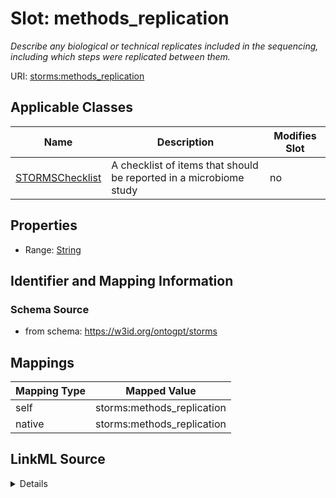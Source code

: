 

# Slot: methods_replication


_Describe any biological or technical replicates included in the sequencing, including which steps were replicated between them._



URI: [storms:methods_replication](http://w3id.org/ontogpt/storms/methods_replication)



<!-- no inheritance hierarchy -->





## Applicable Classes

| Name | Description | Modifies Slot |
| --- | --- | --- |
| [STORMSChecklist](STORMSChecklist.md) | A checklist of items that should be reported in a microbiome study |  no  |







## Properties

* Range: [String](String.md)





## Identifier and Mapping Information







### Schema Source


* from schema: https://w3id.org/ontogpt/storms




## Mappings

| Mapping Type | Mapped Value |
| ---  | ---  |
| self | storms:methods_replication |
| native | storms:methods_replication |




## LinkML Source

<details>
```yaml
name: methods_replication
description: Describe any biological or technical replicates included in the sequencing,
  including which steps were replicated between them.
from_schema: https://w3id.org/ontogpt/storms
rank: 1000
alias: methods_replication
owner: STORMSChecklist
domain_of:
- STORMSChecklist
slot_group: methods
range: string

```
</details>